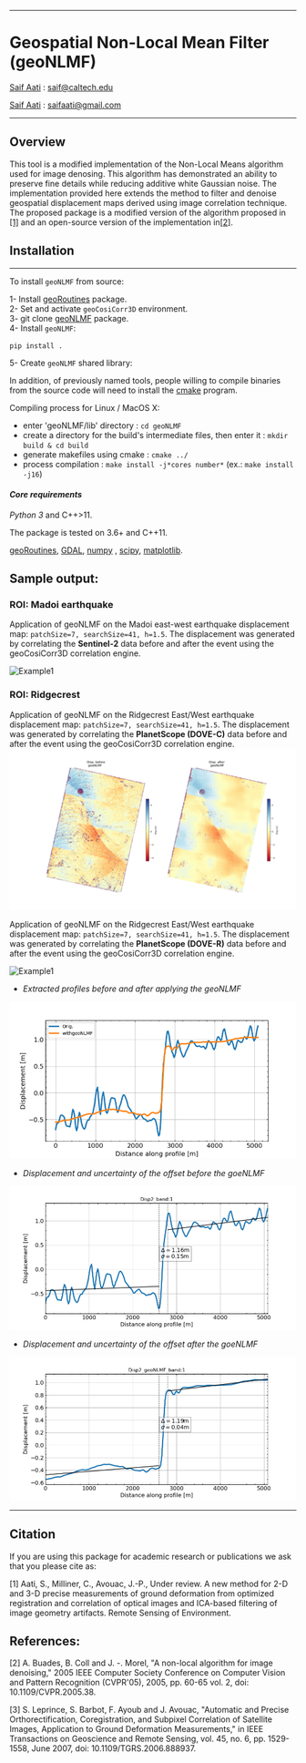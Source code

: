
---
# Geospatial Non-Local Mean Filter (geoNLMF)

[Saif Aati](mailto:saif@caltech.edu) :  saif@caltech.edu

[Saif Aati](mailto:saifaati@gmail.com) :  saifaati@gmail.com

---

## **Overview**
This tool is a modified implementation of the Non-Local Means algorithm used for image denosing.
This algorithm has demonstrated an ability to preserve fine details while reducing additive white Gaussian noise.
The implementation provided here extends the method to filter and denoise geospatial displacement maps derived using 
image correlation technique.
The proposed package is a modified version of the algorithm proposed in [[1]](#1) and
an open-source version of the implementation in[[2]](#2).

## **Installation**

--------------
To install `geoNLMF` from source:
    
1- Install [geoRoutines](//github.com/SaifAati/geoRoutines.git) package.\
2- Set and activate `geoCosiCorr3D` environment.\
3- git clone [geoNLMF](https://github.com/SaifAati/geoNLMF.git) package.\
4- Install `geoNLMF`:

    pip install .


5- Create `geoNLMF` shared library:

In addition, of previously named tools, people willing to compile binaries from the source code will need to install the [cmake](www.cmake.org)
program.

Compiling process for Linux / MacOS X:
- enter 'geoNLMF/lib' directory : `cd geoNLMF`
- create a directory for the build's intermediate files, then enter it : `mkdir build & cd build`
- generate makefiles using cmake : `cmake ../`
- process compilation : `make install -j*cores number*` (ex.: `make install -j16`)

#### *Core requirements*
*Python 3* and C++>11. 

The package is tested on 3.6+ and C++11. 

[geoRoutines](https://github.com/SaifAati/geoRoutines), [GDAL](http://gdal.org),
[numpy](http://www.scipy.org) , [scipy](http://numpy.org), [matplotlib](http://matplotlib.org).

## **Sample output**:
### ROI: Madoi earthquake
Application of geoNLMF on the Madoi east-west earthquake displacement map: `patchSize=7, searchSize=41, h=1.5`.
The displacement was generated by correlating the **Sentinel-2** data before and after the event using the geoCosiCorr3D correlation engine.

![Example1](geoNLMF/Test/Data/Madoi/T47SMU_20201012T040719_B02_VS_T47SMU_20211017T040749_B02_geoFqCorr_W128_S8_det_geoNLMF_b1.png)


### ROI: Ridgecrest 

Application of geoNLMF on the Ridgecrest East/West earthquake displacement map: `patchSize=7, searchSize=41, h=1.5`.
The displacement was generated by correlating the **PlanetScope (DOVE-C)** data before and after the event using the geoCosiCorr3D correlation engine.
![Example1](geoNLMF/Test/Data/Disp1_geoNLMF_b1.png)


Application of geoNLMF on the Ridgecrest East/West earthquake displacement map: `patchSize=7, searchSize=41, h=1.5`.
The displacement was generated by correlating the **PlanetScope (DOVE-R)** data before and after the event using the geoCosiCorr3D correlation engine. 

![Example1](geoNLMF/Test/Data/Disp2_geoNLMF_b1.png)

- *Extracted profiles before and after applying the geoNLMF*

![Profile](geoNLMF/Test/Data/Disp2_before_after_profiles_w1.png)

- *Displacement and uncertainty of the offset before the goeNLMF*

![OffsetBefore](geoNLMF/Test/Data/Disp2_offset_before.png)

- *Displacement and uncertainty of the offset after the goeNLMF*

![OffsetAfter](geoNLMF/Test/Data/Disp2_offset_after.png)

---
## Citation
If you are using this package for academic research or publications we ask that you please cite as:

<a id="1">[1]</a> Aati, S., Milliner, C., Avouac, J.-P., Under review. A new method for 2-D and 3-D precise measurements of ground deformation from optimized registration and correlation of optical images and ICA-based filtering of image geometry artifacts. Remote Sensing of Environment.


## References:
<a id="1">[2]</a> A. Buades, B. Coll and J. -. Morel, "A non-local algorithm for image denoising," 2005 IEEE Computer Society Conference on Computer Vision and Pattern Recognition (CVPR'05), 2005, pp. 60-65 vol. 2, doi: 10.1109/CVPR.2005.38.

<a id="1">[3]</a> S. Leprince, S. Barbot, F. Ayoub and J. Avouac, "Automatic and Precise Orthorectification, Coregistration, and Subpixel Correlation of Satellite Images, Application to Ground Deformation Measurements," in IEEE Transactions on Geoscience and Remote Sensing, vol. 45, no. 6, pp. 1529-1558, June 2007, doi: 10.1109/TGRS.2006.888937.

